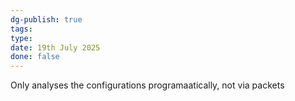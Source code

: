 ```yaml
---
dg-publish: true
tags: 
type: 
date: 19th July 2025
done: false
---
```


Only analyses the configurations programaatically, not via packets